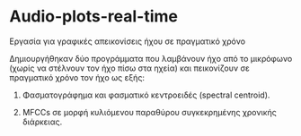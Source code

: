 # Audio-plots-real-time

Εργασία για γραφικές απεικονίσεις ήχου σε πραγματικό χρόνο

Δημιουργήθηκαν δύο προγράμματα που λαμβάνουν ήχο από το μικρόφωνο (χωρίς να στέλνουν τον ήχο πίσω στα ηχεία) και πεικονίζουν σε πραγματικό χρόνο τον ήχο ως εξής:

1) Φασματογράφημα και φασματικό κεντροειδές (spectral centroid).

2) MFCCs σε μορφή κυλιόμενου παραθύρου συγκεκρημένης χρονικής διάρκειας.
